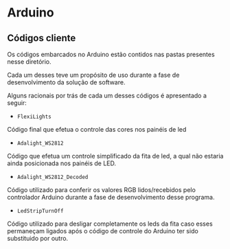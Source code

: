 # Arduino

## Códigos cliente
Os códigos embarcados no Arduino estão contidos nas pastas presentes nesse
diretório.

Cada um desses teve um propósito de uso durante a fase de desenvolvimento da
solução de software.

Alguns racionais por trás de cada um desses códigos é apresentado a seguir:

* `FlexiLights`

Código final que efetua o controle das cores nos painéis de led

* `Adalight_WS2812`

Código que efetua um controle simplificado da fita de led, a qual não estaria
ainda posicionada nos painéis de LED.

* `Adalight_WS2812_Decoded`

Código utilizado para conferir os valores RGB lidos/recebidos pelo controlador
Arduino durante a fase de desenvolvimento desse programa.

* `LedStripTurnOff`

Código utilizado para desligar completamente os leds da fita caso esses
permaneçam ligados após o código de controle do Arduino ter sido
substituido por outro.
